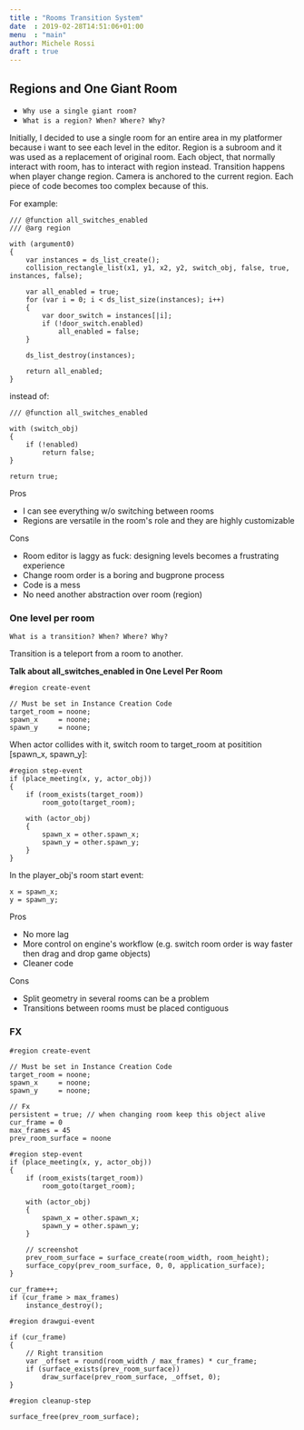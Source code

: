 ```yaml
---
title : "Rooms Transition System"
date  : 2019-02-28T14:51:06+01:00
menu  : "main"
author: Michele Rossi
draft : true
---
```


## Regions and One Giant Room

* `Why use a single giant room?`
* `What is a region? When? Where? Why?`

Initially, I decided to use a single room for an entire area in my platformer because i want to see
each level in the editor.
Region is a subroom and it was used as a replacement of original room.
Each object, that normally interact with room, has to interact with region instead.
Transition happens when player change region.
Camera is anchored to the current region.
Each piece of code becomes too complex because of this.

For example:

```
/// @function all_switches_enabled
/// @arg region

with (argument0)
{
	var instances = ds_list_create();
	collision_rectangle_list(x1, y1, x2, y2, switch_obj, false, true, instances, false);
	
	var all_enabled = true;
	for (var i = 0; i < ds_list_size(instances); i++)
	{
		var door_switch = instances[|i];
		if (!door_switch.enabled)
			all_enabled = false;
	}
	
	ds_list_destroy(instances);
		
	return all_enabled;
}
```

instead of:

```
/// @function all_switches_enabled

with (switch_obj)
{
	if (!enabled)
		return false;
}

return true;
```

Pros

* I can see everything w/o switching between rooms
* Regions are versatile in the room's role and they are highly customizable

Cons

* Room editor is laggy as fuck: designing levels becomes a frustrating experience
* Change room order is a boring and bugprone process
* Code is a mess
* No need another abstraction over room (region)

### One level per room

```
What is a transition? When? Where? Why?
```

Transition is a teleport from a room to another.

__Talk about all_switches_enabled in One Level Per Room__




```
#region create-event

// Must be set in Instance Creation Code
target_room = noone;
spawn_x     = noone;
spawn_y     = noone;

```

When actor collides with it, switch room to target_room at positition [spawn_x, spawn_y]:

```
#region step-event
if (place_meeting(x, y, actor_obj))
{
	if (room_exists(target_room))
		room_goto(target_room);
		
	with (actor_obj)
	{
		spawn_x = other.spawn_x;
		spawn_y = other.spawn_y;
	}
}
```

In the player_obj's room start event:

```
x = spawn_x;
y = spawn_y;
```

Pros

* No more lag
* More control on engine's workflow (e.g. switch room order is way faster then drag and drop game objects)
* Cleaner code

Cons

* Split geometry in several rooms can be a problem
* Transitions between rooms must be placed contiguous

### FX

```
#region create-event

// Must be set in Instance Creation Code
target_room = noone;
spawn_x     = noone;
spawn_y     = noone;

// Fx
persistent = true; // when changing room keep this object alive
cur_frame = 0
max_frames = 45
prev_room_surface = noone
```

```
#region step-event
if (place_meeting(x, y, actor_obj))
{
	if (room_exists(target_room))
		room_goto(target_room);
		
	with (actor_obj)
	{
		spawn_x = other.spawn_x;
		spawn_y = other.spawn_y;
	}

    // screenshot
    prev_room_surface = surface_create(room_width, room_height);
    surface_copy(prev_room_surface, 0, 0, application_surface);
}

cur_frame++;
if (cur_frame > max_frames)
    instance_destroy();
```

```
#region drawgui-event

if (cur_frame)
{
    // Right transition
    var _offset = round(room_width / max_frames) * cur_frame;
    if (surface_exists(prev_room_surface))
        draw_surface(prev_room_surface, _offset, 0);
}
```

```
#region cleanup-step

surface_free(prev_room_surface);
```